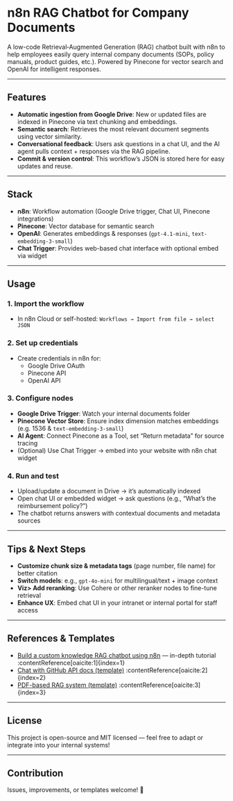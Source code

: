 # n8n RAG Chatbot for Company Documents 

A low-code Retrieval‑Augmented Generation (RAG) chatbot built with n8n to help employees easily query internal company documents (SOPs, policy manuals, product guides, etc.). Powered by Pinecone for vector search and OpenAI for intelligent responses.

---

## Features

- **Automatic ingestion from Google Drive**: New or updated files are indexed in Pinecone via text chunking and embeddings.  
- **Semantic search**: Retrieves the most relevant document segments using vector similarity.  
- **Conversational feedback**: Users ask questions in a chat UI, and the AI agent pulls context + responses via the RAG pipeline.  
- **Commit & version control**: This workflow’s JSON is stored here for easy updates and reuse.

---

## Stack

- **n8n**: Workflow automation (Google Drive trigger, Chat UI, Pinecone integrations)
- **Pinecone**: Vector database for semantic search
- **OpenAI**: Generates embeddings & responses (`gpt-4.1-mini`, `text-embedding-3-small`)
- **Chat Trigger**: Provides web-based chat interface with optional embed via widget

---

## Usage

### 1. Import the workflow

- In n8n Cloud or self-hosted: `Workflows → Import from file → select JSON`

### 2. Set up credentials

- Create credentials in n8n for:
  - Google Drive OAuth
  - Pinecone API
  - OpenAI API

### 3. Configure nodes

- **Google Drive Trigger**: Watch your internal documents folder  
- **Pinecone Vector Store**: Ensure index dimension matches embeddings (e.g. 1536 & `text-embedding-3-small`)  
- **AI Agent**: Connect Pinecone as a Tool, set “Return metadata” for source tracing  
- (Optional) Use Chat Trigger → embed into your website with n8n chat widget

### 4. Run and test

- Upload/update a document in Drive → it’s automatically indexed  
- Open chat UI or embedded widget → ask questions (e.g., “What’s the reimbursement policy?”)  
- The chatbot returns answers with contextual documents and metadata sources

---

## Tips & Next Steps

- **Customize chunk size & metadata tags** (page number, file name) for better citation  
- **Switch models**: e.g., `gpt-4o-mini` for multilingual/text + image context  
- **Viz> Add reranking**: Use Cohere or other reranker nodes to fine-tune retrieval  
- **Enhance UX**: Embed chat UI in your intranet or internal portal for staff access

---

## References & Templates

- [Build a custom knowledge RAG chatbot using n8n](https://n8n.io/blog/rag-chatbot) — in-depth tutorial :contentReference[oaicite:1]{index=1}  
- [Chat with GitHub API docs (template)](https://n8n.io/workflows/2705-chat-with-github-api-documentation-rag-powered-chatbot-with-pinecone-and-openai) :contentReference[oaicite:2]{index=2}  
- [PDF-based RAG system (template)](https://n8n.io/workflows/5734-build-a-pdf-based-rag-system-with-openai-pinecone-and-cohere-reranking) :contentReference[oaicite:3]{index=3}  

---

## License

This project is open-source and MIT licensed — feel free to adapt or integrate into your internal systems!

---

## Contribution

Issues, improvements, or templates welcome! 🌟
